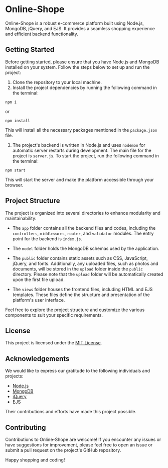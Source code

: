 # Online-Shope

Online-Shope is a robust e-commerce platform built using Node.js, MongoDB, jQuery, and EJS. It provides a seamless shopping experience and efficient backend functionality.

## Getting Started

Before getting started, please ensure that you have Node.js and MongoDB installed on your system. Follow the steps below to set up and run the project:

1. Clone the repository to your local machine.
2. Install the project dependencies by running the following command in the terminal:
```
npm i
```
or
```
npm install
```

This will install all the necessary packages mentioned in the `package.json` file.

3. The project's backend is written in Node.js and uses `nodemon` for automatic server restarts during development. The main file for the project is `server.js`. To start the project, run the following command in the terminal:
```
npm start
```


This will start the server and make the platform accessible through your browser.

## Project Structure

The project is organized into several directories to enhance modularity and maintainability:

- The `app` folder contains all the backend files and codes, including the `controllers`, `middlewares`, `router`, and `validator` modules. The entry point for the backend is `index.js`.

- The `model` folder holds the MongoDB schemas used by the application.

- The `public` folder contains static assets such as CSS, JavaScript, jQuery, and fonts. Additionally, any uploaded files, such as photos and documents, will be stored in the `upload` folder inside the `public` directory. Please note that the `upload` folder will be automatically created upon the first file upload.

- The `views` folder houses the frontend files, including HTML and EJS templates. These files define the structure and presentation of the platform's user interface.

Feel free to explore the project structure and customize the various components to suit your specific requirements.

## License
This project is licensed under the [MIT License](LICENSE).


## Acknowledgements

We would like to express our gratitude to the following individuals and projects:

- [Node.js](https://nodejs.org/)
- [MongoDB](https://www.mongodb.com/)
- [jQuery](https://jquery.com/)
- [EJS](https://ejs.co/)

Their contributions and efforts have made this project possible.

## Contributing

Contributions to Online-Shope are welcome! If you encounter any issues or have suggestions for improvement, please feel free to open an issue or submit a pull request on the project's GitHub repository.

Happy shopping and coding!
